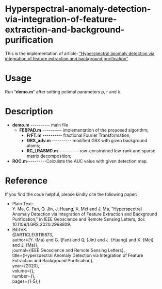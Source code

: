 # Hyperspectral-anomaly-detection-via-integration-of-feature-extraction-and-background-purification
This is the implementation of article: ["Hyperspectral anomaly detection via integration of feature extraction and background purification"](https://ieeexplore.ieee.org/document/9115873).
# Usage
Run "**demo.m**" after setting potimal parameters p, r and k.
# Description
* **demo.m** ---------- main file
  * **FEBPAD.m** ---------- implementation of the proposed algorithm;
    * **FrFT.m** ---------- fractional Fourier Transformation;
    * **GRX_adv.m** ---------- modified GRX with given background atoms;
    * **RC_LRASMD.m** ---------- row-constrained low-rank and sparse matrix decomposition;
* **ROC.m**----------Calculate the AUC value with given detection map.
# Reference
If you find the code helpful, please kindly cite the following paper:
* Plain Text:<br>
Y. Ma, G. Fan, Q. Jin, J. Huang, X. Mei and J. Ma, "Hyperspectral Anomaly Detection via Integration of Feature Extraction and Background Purification," in IEEE Geoscience and Remote Sensing Letters, doi: 10.1109/LGRS.2020.2998809.
* BibTeX:<br>
@ARTICLE{9115873,<br>
  author={Y. {Ma} and G. {Fan} and Q. {Jin} and J. {Huang} and X. {Mei} and J. {Ma}},<br>
  journal={IEEE Geoscience and Remote Sensing Letters}, <br>
  title={Hyperspectral Anomaly Detection via Integration of Feature Extraction and Background Purification}, <br>
  year={2020},<br>
  volume={},<br>
  number={},<br>
  pages={1-5},}<br>
